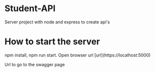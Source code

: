# Student-API 

Server project with node and express to create api's

# How to start the server

<p>npm install, npm run start. Open browser url [url](https://localhost:5000) </p>
<p>Url to go to the swagger page <https://localhost:5000/api-docs> </p>
